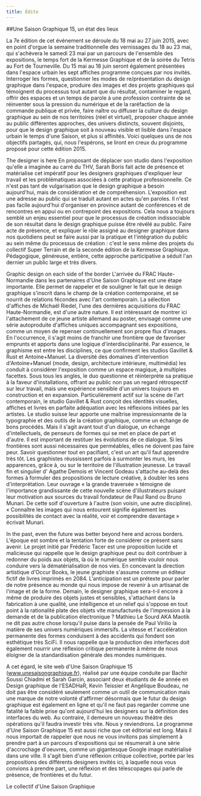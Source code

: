 ```yaml
---
title: Édito
---
```

##Une Saison Graphique 15, un état des lieux

La 7e édition de cet événement se déroule du 18 mai au 27 juin 2015, avec en point d'orgue la semaine traditionnelle des vernissages du 18 au 23 mai, qui s'achèvera le samedi 23 mai par un parcours de l'ensemble des expositions, le temps fort de la Kermesse Graphique et de la soirée du Tetris au Fort de Tourneville. Du 15 mai au 18 juin seront également présentées dans l'espace urbain les sept affiches programme conçues par nos invités.
Interroger les formes, questionner les modes de re/présentation du design graphique dans l'espace, produire des images et des projets graphiques qui témoignent du processus tout autant que du résultat, contaminer le regard, offrir des espaces et un temps de parole à une profession contrainte de se réinventer sous la pression du numérique et de la raréfaction de la commande publique et privée, faire naître ou diffuser la culture du design graphique au sein de nos territoires (réel et virtuel), proposer chaque année au public différentes approches, des univers distincts, souvent disjoints, pour que le design graphique soit à nouveau visible et lisible dans l'espace urbain le temps d'une Saison, et plus si affinités. Voici quelques uns de nos objectifs partagés, qui, nous l'espérons, se liront en creux du programme proposé pour cette édition 2015.

The designer is here
En proposant de déplacer son studio dans l'exposition qu'elle a imaginée au carré du THV, Sarah Boris fait acte de présence et matérialise cet impératif pour les designers graphiques  d'expliquer leur travail et les problématiques associées à cette pratique professionnelle. Ce n'est pas tant de vulgarisation que le design graphique a besoin aujourd'hui, mais de considération et de compréhension. L'exposition est une adresse au public qui se traduit autant en actes qu'en paroles. Il n'est pas facile aujourd'hui d'organiser en province autant de conférences et de rencontres en appui ou en contrepoint des expositions. Cela nous a toujours semblé un enjeu essentiel pour que le processus de création indissociable de son résultat dans le design graphique puisse être révélé au public. 
Faire acte de présence, et expliquer le rôle assigné au designer graphique dans nos quotidiens peut se faire aussi par la pratique et l'intégration du public au sein même du processus de création : c'est le sens même des projets du collectif Super Terrain et de la seconde édition de la Kermesse Graphique. Pédagogique, généreuse,  entière, cette approche participative a séduit l'an dernier un public large et très divers.

Graphic design on each side of the border
L'arrivée du FRAC Haute-Normandie dans les partenaires d'Une Saison Graphique est une étape importante. Elle permet de rappeler et de souligner le fait que le design graphique s'inscrit dans le champ de la création contemporaine, et se nourrit de relations fécondes avec l'art contemporain.  La sélection d'affiches de Michaël Riedel, l'une des dernières acquisitions du FRAC Haute-Normandie, est d'une autre nature. Il est intéressant de montrer ici l'attachement de ce jeune artiste allemand au poster, envisagé comme une série autoproduite d'affiches uniques accompagnant ses expositions, comme un moyen de repenser continuellement son propre flux d'images. 
En l'occurrence, il s'agit moins de franchir une frontière que de favoriser emprunts et apports dans une logique d'interdisciplinarité. Par essence, le graphisme est entre les disciplines, ce que confirment les studios Gavillet & Rust et Antoine+Manuel. La diversité des domaines d'intervention d'Antoine+Manuel (mode, design, architecture intérieure, multimédia) les conduit à considérer l'exposition comme un espace magique, à multiples facettes. Sous tous les angles, le duo questionne et réinterprète sa pratique à la faveur d'installations, offrant au public non pas un regard rétrospectif sur leur travail, mais une expérience sensible d'un univers toujours en construction et en expansion. Particulièrement actif sur la scène de l'art contemporain, le studio Gavillet & Rust conçoit des identités visuelles, affiches et livres en parfaite adéquation avec les réflexions initiées par les artistes. Le studio suisse leur apporte une maîtrise impressionnante de la typographie et des outils de la création graphique, comme un échange de bons procédés. Mais il s'agit avant tout d'un dialogue, un échange d'intellectuels, de penseurs de formes qui se met en place de part et d'autre.  Il est important de restituer les évolutions de ce dialogue. 
Si les frontières sont aussi nécessaires que perméables, elles ne doivent pas faire peur. Savoir questionner tout en pacifiant, c'est un art qu'il faut apprendre très tôt. Les graphistes réussissent parfois à surmonter les murs, les apparences, grâce à, ou sur le territoire de l'illustration jeunesse. Le travail fin et singulier d' Agathe Demois et Vincent Godeau s'attache au-delà des formes à formuler des propositions de lecture créative, à doubler les sens d'interprétation. Leur ouvrage « la grande traversée » témoigne de l'importance grandissante de cette nouvelle scène d'illustrateurs puisant leur motivation aux sources du travail fondateur de Paul Rand ou Bruno Munari. De cette soif d'ouverture à l'autre (son voisin, une autre discipline). « Connaître les images qui nous entourent signifie également les possibilités de contact avec la réalité, voir et comprendre davantage » écrivait Munari. 

In the past, even the future was better
beyond here and across borders. L'époque est sombre et la tentation forte de considérer ce présent sans avenir. Le projet initié par Frédéric Tacer est une proposition lucide et malicieuse qui rappelle que le design graphique peut ou doit contribuer à redonner du poids aux objets, là où le numérique semble vouloir nous conduire vers la dématérialisation de nos vies. En concevant la direction artistique d'Occur Books,  le jeune graphiste s'assume comme un éditeur fictif de livres imprimés en 2084. L'anticipation est un prétexte pour parler de notre présence au monde qui nous impose de revenir à un artisanat de l'image et de la forme. Demain, le designer graphique sera-t-il encore à même de produire des objets justes et sensibles, s'attachant dans la fabrication à une qualité, une intelligence et un relief qui s'oppose en tout point à la rationalité plate des objets vite manufacturés de l'impression à la demande et de la publication électronique ?
Mathieu Le Sourd AKA Maotik ne dit pas autre chose lorsqu'il puise dans la pensée de Paul Virilio la matière de ses univers numériques immersifs. La vitesse et l'accélération permanente des formes conduisent à des accidents qui fondent son esthétique très SciFi. Il nous rappelle que la production des interfaces doit également nourrir une réflexion critique permanente à même de nous éloigner de la standardisation générale des mondes numériques. 

A cet égard, le site web d'Une Saison Graphique 15 (www.unesaisongraphique.fr), réalisé par une équipe conduite par Bachir Soussi Chiadmi et Sarah Garcin, associant deux étudiants de 4e année en Design graphique de l'ESADHaR, Kevin Teissier et Angélique Boudeau, ne doit pas être considéré seulement comme un outil de communication mais une marque de notre volonté d'affirmer désormais que le futur du design graphique est également en ligne et qu'il ne faut pas regarder comme une fatalité la faible prise qu'ont aujourd'hui les designers sur la définition des interfaces du web. Au contraire, il demeure un nouveau théâtre des opérations qu'il faudra investir très vite. Nous y reviendrons.
Le programme d'Une Saison Graphique 15 est aussi riche que cet éditorial est long. Mais il nous importait de rappeler que nous ne vous invitons pas simplement à prendre part à un parcours d'expositions qui se résumerait à une série d'accrochage d'oeuvres, comme un gigantesque Google image matérialisé dans une ville. Il s'agit bien d'une réflexion critique collective, portée par les propositions des différents designers invités ici, à laquelle nous vous convions à prendre part, une réflexion et des télescopages qui parle de présence, de frontières et du futur.

Le collectif d'Une Saison Graphique

